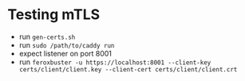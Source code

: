 # Testing mTLS

- run `gen-certs.sh`
- run `sudo /path/to/caddy run`
- expect listener on port 8001
- run `feroxbuster -u https://localhost:8001 --client-key certs/client/client.key --client-cert certs/client/client.crt`
